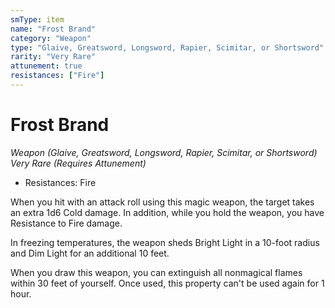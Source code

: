 ```yaml
---
smType: item
name: "Frost Brand"
category: "Weapon"
type: "Glaive, Greatsword, Longsword, Rapier, Scimitar, or Shortsword"
rarity: "Very Rare"
attunement: true
resistances: ["Fire"]
---
```


# Frost Brand
*Weapon (Glaive, Greatsword, Longsword, Rapier, Scimitar, or Shortsword) Very Rare (Requires Attunement)*

- Resistances: Fire

When you hit with an attack roll using this magic weapon, the target takes an extra 1d6 Cold damage. In addition, while you hold the weapon, you have Resistance to Fire damage.

In freezing temperatures, the weapon sheds Bright Light in a 10-foot radius and Dim Light for an additional 10 feet.

When you draw this weapon, you can extinguish all nonmagical flames within 30 feet of yourself. Once used, this property can't be used again for 1 hour.

